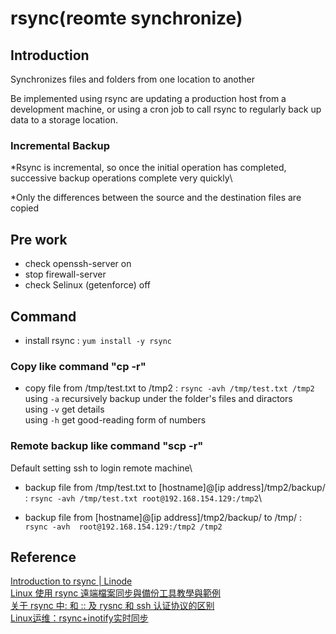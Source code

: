 # rsync(reomte synchronize)

## Introduction

Synchronizes files and folders from one location to another

Be implemented using rsync are updating a production host from a development machine, or using a cron job to call rsync to regularly back up data to a storage location.

### Incremental Backup
*Rsync is incremental, so once the initial operation has completed, successive backup operations complete very quickly\

*Only the differences between the source and the destination files are copied

## Pre work
* check openssh-server on
* stop firewall-server 
* check Selinux (getenforce) off

## Command

* install rsync : `yum install -y rsync`

### Copy like command "cp -r"
* copy file from /tmp/test.txt to /tmp2 : `rsync -avh /tmp/test.txt /tmp2`\
using `-a` recursively backup under the folder's files and diractors \
using `-v` get details \
using `-h` get good-reading form of numbers

### Remote backup like command "scp -r"
Default setting ssh to login remote machine\
* backup file from /tmp/test.txt to [hostname]@[ip address]/tmp2/backup/ : `rsync -avh /tmp/test.txt root@192.168.154.129:/tmp2`\

* backup file from [hostname]@[ip address]/tmp2/backup/ to /tmp/ : `rsync -avh  root@192.168.154.129:/tmp2 /tmp2`


## Reference
[Introduction to rsync | Linode](https://www.linode.com/docs/tools-reference/tools/introduction-to-rsync/)\
[Linux 使用 rsync 遠端檔案同步與備份工具教學與範例](https://blog.gtwang.org/linux/rsync-local-remote-file-synchronization-commands/)\
[关于 rsync 中: 和 :: 及 rysnc 和 ssh 认证协议的区别](https://cloud.tencent.com/developer/article/1043373)\
[Linux运维：rsync+inotify实时同步](https://segmentfault.com/a/1190000018096553)
